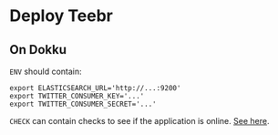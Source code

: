 # Deploy Teebr

## On Dokku

`ENV` should contain:

    export ELASTICSEARCH_URL='http://...:9200'
    export TWITTER_CONSUMER_KEY='...'
    export TWITTER_CONSUMER_SECRET='...'

`CHECK` can contain checks to see if the application is online.
[See here][checks].

[checks]: https://github.com/broadly/dokku/blob/master/plugins/checks/check-deploy
